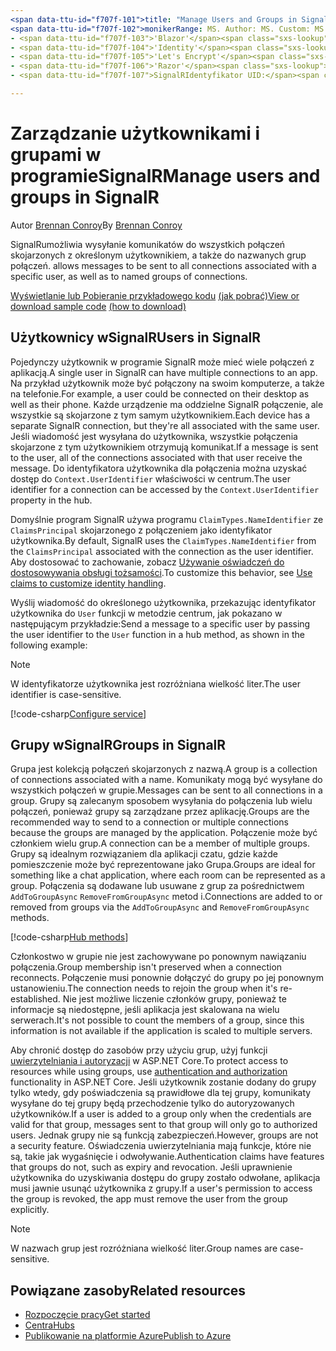 ```yaml
---
<span data-ttu-id="f707f-101">title: "Manage Users and Groups in SignalR " Author: Description: "Overview of ASP.NET Core SignalR Zarządzanie użytkownikami i grupami".</span><span class="sxs-lookup"><span data-stu-id="f707f-101">title: 'Manage users and groups in SignalR' author: description: 'Overview of ASP.NET Core SignalR User and Group management.'</span></span>
<span data-ttu-id="f707f-102">monikerRange: MS. Author: MS. Custom: MS. Date: No-Loc:</span><span class="sxs-lookup"><span data-stu-id="f707f-102">monikerRange: ms.author: ms.custom: ms.date: no-loc:</span></span>
- <span data-ttu-id="f707f-103">'Blazor'</span><span class="sxs-lookup"><span data-stu-id="f707f-103">'Blazor'</span></span>
- <span data-ttu-id="f707f-104">'Identity'</span><span class="sxs-lookup"><span data-stu-id="f707f-104">'Identity'</span></span>
- <span data-ttu-id="f707f-105">'Let's Encrypt'</span><span class="sxs-lookup"><span data-stu-id="f707f-105">'Let's Encrypt'</span></span>
- <span data-ttu-id="f707f-106">'Razor'</span><span class="sxs-lookup"><span data-stu-id="f707f-106">'Razor'</span></span>
- <span data-ttu-id="f707f-107">SignalRIdentyfikator UID:</span><span class="sxs-lookup"><span data-stu-id="f707f-107">'SignalR' uid:</span></span> 

---
```


# <a name="manage-users-and-groups-in-signalr"></a><span data-ttu-id="f707f-108">Zarządzanie użytkownikami i grupami w programieSignalR</span><span class="sxs-lookup"><span data-stu-id="f707f-108">Manage users and groups in SignalR</span></span>

<span data-ttu-id="f707f-109">Autor [Brennan Conroy](https://github.com/BrennanConroy)</span><span class="sxs-lookup"><span data-stu-id="f707f-109">By [Brennan Conroy](https://github.com/BrennanConroy)</span></span>

SignalR<span data-ttu-id="f707f-110">umożliwia wysyłanie komunikatów do wszystkich połączeń skojarzonych z określonym użytkownikiem, a także do nazwanych grup połączeń.</span><span class="sxs-lookup"><span data-stu-id="f707f-110"> allows messages to be sent to all connections associated with a specific user, as well as to named groups of connections.</span></span>

<span data-ttu-id="f707f-111">[Wyświetlanie lub Pobieranie przykładowego kodu](https://github.com/dotnet/AspNetCore.Docs/tree/master/aspnetcore/signalr/groups/sample/) [(jak pobrać)](xref:index#how-to-download-a-sample)</span><span class="sxs-lookup"><span data-stu-id="f707f-111">[View or download sample code](https://github.com/dotnet/AspNetCore.Docs/tree/master/aspnetcore/signalr/groups/sample/) [(how to download)](xref:index#how-to-download-a-sample)</span></span>

## <a name="users-in-signalr"></a><span data-ttu-id="f707f-112">Użytkownicy wSignalR</span><span class="sxs-lookup"><span data-stu-id="f707f-112">Users in SignalR</span></span>

<span data-ttu-id="f707f-113">Pojedynczy użytkownik w programie SignalR może mieć wiele połączeń z aplikacją.</span><span class="sxs-lookup"><span data-stu-id="f707f-113">A single user in SignalR can have multiple connections to an app.</span></span> <span data-ttu-id="f707f-114">Na przykład użytkownik może być połączony na swoim komputerze, a także na telefonie.</span><span class="sxs-lookup"><span data-stu-id="f707f-114">For example, a user could be connected on their desktop as well as their phone.</span></span> <span data-ttu-id="f707f-115">Każde urządzenie ma oddzielne SignalR połączenie, ale wszystkie są skojarzone z tym samym użytkownikiem.</span><span class="sxs-lookup"><span data-stu-id="f707f-115">Each device has a separate SignalR connection, but they're all associated with the same user.</span></span> <span data-ttu-id="f707f-116">Jeśli wiadomość jest wysyłana do użytkownika, wszystkie połączenia skojarzone z tym użytkownikiem otrzymują komunikat.</span><span class="sxs-lookup"><span data-stu-id="f707f-116">If a message is sent to the user, all of the connections associated with that user receive the message.</span></span> <span data-ttu-id="f707f-117">Do identyfikatora użytkownika dla połączenia można uzyskać dostęp do `Context.UserIdentifier` właściwości w centrum.</span><span class="sxs-lookup"><span data-stu-id="f707f-117">The user identifier for a connection can be accessed by the `Context.UserIdentifier` property in the hub.</span></span>

<span data-ttu-id="f707f-118">Domyślnie program SignalR używa programu `ClaimTypes.NameIdentifier` ze `ClaimsPrincipal` skojarzonego z połączeniem jako identyfikator użytkownika.</span><span class="sxs-lookup"><span data-stu-id="f707f-118">By default, SignalR uses the `ClaimTypes.NameIdentifier` from the `ClaimsPrincipal` associated with the connection as the user identifier.</span></span> <span data-ttu-id="f707f-119">Aby dostosować to zachowanie, zobacz [Używanie oświadczeń do dostosowywania obsługi tożsamości](xref:signalr/authn-and-authz#use-claims-to-customize-identity-handling).</span><span class="sxs-lookup"><span data-stu-id="f707f-119">To customize this behavior, see [Use claims to customize identity handling](xref:signalr/authn-and-authz#use-claims-to-customize-identity-handling).</span></span>

<span data-ttu-id="f707f-120">Wyślij wiadomość do określonego użytkownika, przekazując identyfikator użytkownika do `User` funkcji w metodzie centrum, jak pokazano w następującym przykładzie:</span><span class="sxs-lookup"><span data-stu-id="f707f-120">Send a message to a specific user by passing the user identifier to the `User` function in a hub method, as shown in the following example:</span></span>

> [!NOTE]
> <span data-ttu-id="f707f-121">W identyfikatorze użytkownika jest rozróżniana wielkość liter.</span><span class="sxs-lookup"><span data-stu-id="f707f-121">The user identifier is case-sensitive.</span></span>

[!code-csharp[Configure service](groups/sample/Hubs/ChatHub.cs?range=29-32)]

## <a name="groups-in-signalr"></a><span data-ttu-id="f707f-122">Grupy wSignalR</span><span class="sxs-lookup"><span data-stu-id="f707f-122">Groups in SignalR</span></span>

<span data-ttu-id="f707f-123">Grupa jest kolekcją połączeń skojarzonych z nazwą.</span><span class="sxs-lookup"><span data-stu-id="f707f-123">A group is a collection of connections associated with a name.</span></span> <span data-ttu-id="f707f-124">Komunikaty mogą być wysyłane do wszystkich połączeń w grupie.</span><span class="sxs-lookup"><span data-stu-id="f707f-124">Messages can be sent to all connections in a group.</span></span> <span data-ttu-id="f707f-125">Grupy są zalecanym sposobem wysyłania do połączenia lub wielu połączeń, ponieważ grupy są zarządzane przez aplikację.</span><span class="sxs-lookup"><span data-stu-id="f707f-125">Groups are the recommended way to send to a connection or multiple connections because the groups are managed by the application.</span></span> <span data-ttu-id="f707f-126">Połączenie może być członkiem wielu grup.</span><span class="sxs-lookup"><span data-stu-id="f707f-126">A connection can be a member of multiple groups.</span></span> <span data-ttu-id="f707f-127">Grupy są idealnym rozwiązaniem dla aplikacji czatu, gdzie każde pomieszczenie może być reprezentowane jako Grupa.</span><span class="sxs-lookup"><span data-stu-id="f707f-127">Groups are ideal for something like a chat application, where each room can be represented as a group.</span></span> <span data-ttu-id="f707f-128">Połączenia są dodawane lub usuwane z grup za pośrednictwem `AddToGroupAsync` `RemoveFromGroupAsync` metod i.</span><span class="sxs-lookup"><span data-stu-id="f707f-128">Connections are added to or removed from groups via the `AddToGroupAsync` and `RemoveFromGroupAsync` methods.</span></span>

[!code-csharp[Hub methods](groups/sample/Hubs/ChatHub.cs?range=15-27)]

<span data-ttu-id="f707f-129">Członkostwo w grupie nie jest zachowywane po ponownym nawiązaniu połączenia.</span><span class="sxs-lookup"><span data-stu-id="f707f-129">Group membership isn't preserved when a connection reconnects.</span></span> <span data-ttu-id="f707f-130">Połączenie musi ponownie dołączyć do grupy po jej ponownym ustanowieniu.</span><span class="sxs-lookup"><span data-stu-id="f707f-130">The connection needs to rejoin the group when it's re-established.</span></span> <span data-ttu-id="f707f-131">Nie jest możliwe liczenie członków grupy, ponieważ te informacje są niedostępne, jeśli aplikacja jest skalowana na wielu serwerach.</span><span class="sxs-lookup"><span data-stu-id="f707f-131">It's not possible to count the members of a group, since this information is not available if the application is scaled to multiple servers.</span></span>

<span data-ttu-id="f707f-132">Aby chronić dostęp do zasobów przy użyciu grup, użyj funkcji [uwierzytelniania i autoryzacji](xref:signalr/authn-and-authz) w ASP.NET Core.</span><span class="sxs-lookup"><span data-stu-id="f707f-132">To protect access to resources while using groups, use [authentication and authorization](xref:signalr/authn-and-authz) functionality in ASP.NET Core.</span></span> <span data-ttu-id="f707f-133">Jeśli użytkownik zostanie dodany do grupy tylko wtedy, gdy poświadczenia są prawidłowe dla tej grupy, komunikaty wysyłane do tej grupy będą przechodzenie tylko do autoryzowanych użytkowników.</span><span class="sxs-lookup"><span data-stu-id="f707f-133">If a user is added to a group only when the credentials are valid for that group, messages sent to that group will only go to authorized users.</span></span> <span data-ttu-id="f707f-134">Jednak grupy nie są funkcją zabezpieczeń.</span><span class="sxs-lookup"><span data-stu-id="f707f-134">However, groups are not a security feature.</span></span> <span data-ttu-id="f707f-135">Oświadczenia uwierzytelniania mają funkcje, które nie są, takie jak wygaśnięcie i odwoływanie.</span><span class="sxs-lookup"><span data-stu-id="f707f-135">Authentication claims have features that groups do not, such as expiry and revocation.</span></span> <span data-ttu-id="f707f-136">Jeśli uprawnienie użytkownika do uzyskiwania dostępu do grupy zostało odwołane, aplikacja musi jawnie usunąć użytkownika z grupy.</span><span class="sxs-lookup"><span data-stu-id="f707f-136">If a user's permission to access the group is revoked, the app must remove the user from the group explicitly.</span></span>

> [!NOTE]
> <span data-ttu-id="f707f-137">W nazwach grup jest rozróżniana wielkość liter.</span><span class="sxs-lookup"><span data-stu-id="f707f-137">Group names are case-sensitive.</span></span>

## <a name="related-resources"></a><span data-ttu-id="f707f-138">Powiązane zasoby</span><span class="sxs-lookup"><span data-stu-id="f707f-138">Related resources</span></span>

* [<span data-ttu-id="f707f-139">Rozpoczęcie pracy</span><span class="sxs-lookup"><span data-stu-id="f707f-139">Get started</span></span>](xref:tutorials/signalr)
* [<span data-ttu-id="f707f-140">Centra</span><span class="sxs-lookup"><span data-stu-id="f707f-140">Hubs</span></span>](xref:signalr/hubs)
* [<span data-ttu-id="f707f-141">Publikowanie na platformie Azure</span><span class="sxs-lookup"><span data-stu-id="f707f-141">Publish to Azure</span></span>](xref:signalr/publish-to-azure-web-app)
